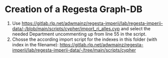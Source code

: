 
# Creation of a Regesta Graph-DB

1. Use https://gitlab.rlp.net/adwmainz/regesta-imperii/lab/regesta-imperii-data/-/blob/main/scripts/cypher/import_ri_alles.cyp and select the needed Department uncommenting up from line 55 in the script.
2. Chosse the according import script for the indexes in this folder (with index in the filename): https://gitlab.rlp.net/adwmainz/regesta-imperii/lab/regesta-imperii-data/-/tree/main/scripts/cypher

